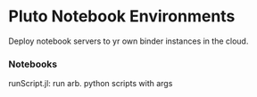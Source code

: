 # Pluto Notebook Environments

Deploy notebook servers to yr own binder instances in the cloud.

### Notebooks

runScript.jl: run arb. python scripts with args

